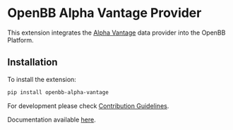 # OpenBB Alpha Vantage Provider

This extension integrates the [Alpha Vantage](https://www.alphavantage.co/) data provider into the OpenBB Platform.

## Installation

To install the extension:

```bash
pip install openbb-alpha-vantage
```

For development please check [Contribution Guidelines](https://github.com/OpenBB-finance/OpenBBTerminal/blob/develop/openbb_platform/CONTRIBUTING.md).

Documentation available [here](https://docs.openbb.co/platform).
